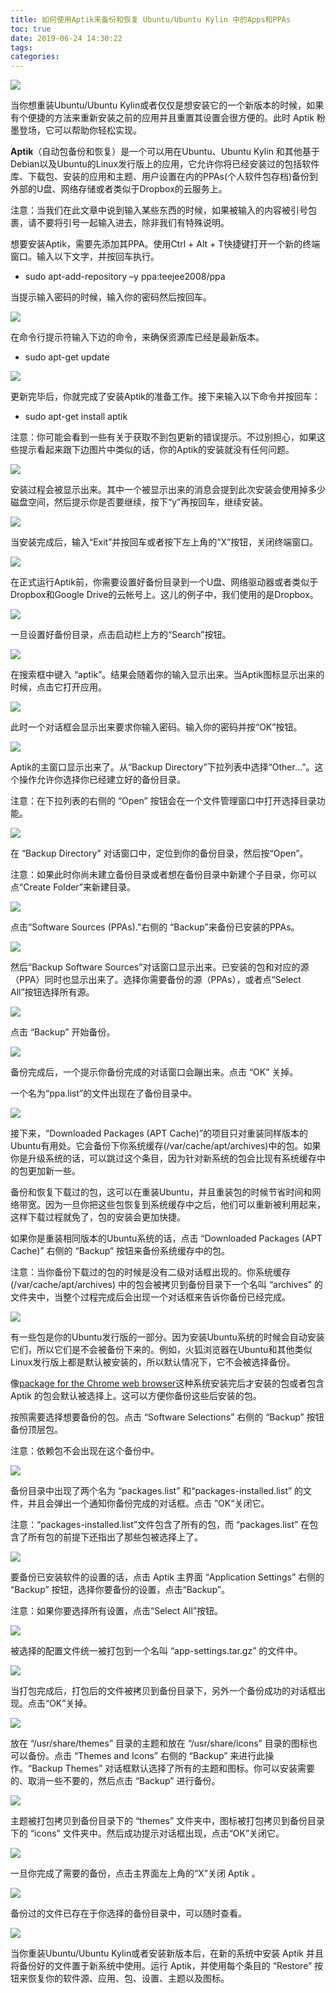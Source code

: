 ```yaml
---
title: 如何使用Aptik来备份和恢复 Ubuntu/Ubuntu Kylin 中的Apps和PPAs
toc: true
date: 2019-06-24 14:30:22
tags:
categories:
---
```



<img src="https://www.ubuntukylin.com/upload/images/a1(1).png"></img>

当你想重装Ubuntu/Ubuntu Kylin或者仅仅是想安装它的一个新版本的时候，如果有个便捷的方法来重新安装之前的应用并且重置其设置会很方便的。此时 Aptik 粉墨登场，它可以帮助你轻松实现。

**Aptik**（自动包备份和恢复）是一个可以用在Ubuntu、Ubuntu Kylin 和其他基于Debian以及Ubuntu的Linux发行版上的应用，它允许你将已经安装过的包括软件库、下载包、安装的应用和主题、用户设置在内的PPAs(个人软件包存档)备份到外部的U盘、网络存储或者类似于Dropbox的云服务上。

注意：当我们在此文章中说到输入某些东西的时候，如果被输入的内容被引号包裹，请不要将引号一起输入进去，除非我们有特殊说明。

想要安装Aptik，需要先添加其PPA。使用Ctrl + Alt + T快捷键打开一个新的终端窗口。输入以下文字，并按回车执行。

 * sudo apt-add-repository –y ppa:teejee2008/ppa

当提示输入密码的时候，输入你的密码然后按回车。

<img src="https://www.ubuntukylin.com/upload/images/a2(1).png"></img>

在命令行提示符输入下边的命令，来确保资源库已经是最新版本。

 * sudo apt-get update

![](https://www.ubuntukylin.com/upload/images/a3.png)

更新完毕后，你就完成了安装Aptik的准备工作。接下来输入以下命令并按回车：

 * sudo apt-get install aptik

注意：你可能会看到一些有关于获取不到包更新的错误提示。不过别担心，如果这些提示看起来跟下边图片中类似的话，你的Aptik的安装就没有任何问题。

![](https://www.ubuntukylin.com/upload/images/a4.png)

安装过程会被显示出来。其中一个被显示出来的消息会提到此次安装会使用掉多少磁盘空间，然后提示你是否要继续，按下“y”再按回车，继续安装。

![](https://www.ubuntukylin.com/upload/images/a5.png)

当安装完成后，输入“Exit”并按回车或者按下左上角的“X”按钮，关闭终端窗口。

![](https://www.ubuntukylin.com/upload/images/a6.png)

在正式运行Aptik前，你需要设置好备份目录到一个U盘、网络驱动器或者类似于Dropbox和Google Drive的云帐号上。这儿的例子中，我们使用的是Dropbox。

![](https://www.ubuntukylin.com/upload/images/a7.png)

一旦设置好备份目录，点击启动栏上方的“Search”按钮。

![](https://www.ubuntukylin.com/upload/images/a8.png)

在搜索框中键入 “aptik”。结果会随着你的输入显示出来。当Aptik图标显示出来的时候，点击它打开应用。

![](https://www.ubuntukylin.com/upload/images/a9.png)

此时一个对话框会显示出来要求你输入密码。输入你的密码并按“OK”按钮。

![](https://www.ubuntukylin.com/upload/images/a10.png)

Aptik的主窗口显示出来了。从“Backup Directory”下拉列表中选择“Other…”。这个操作允许你选择你已经建立好的备份目录。

注意：在下拉列表的右侧的 “Open” 按钮会在一个文件管理窗口中打开选择目录功能。

![](https://www.ubuntukylin.com/upload/images/a11.png)

在 “Backup Directory” 对话窗口中，定位到你的备份目录，然后按“Open”。

注意：如果此时你尚未建立备份目录或者想在备份目录中新建个子目录，你可以点“Create Folder”来新建目录。

![](https://www.ubuntukylin.com/upload/images/a12.png)

点击“Software Sources (PPAs).”右侧的 “Backup”来备份已安装的PPAs。

![](https://www.ubuntukylin.com/upload/images/a13.png)

然后“Backup Software Sources”对话窗口显示出来。已安装的包和对应的源（PPA）同时也显示出来了。选择你需要备份的源（PPAs），或者点“Select All”按钮选择所有源。

![](https://www.ubuntukylin.com/upload/images/a14.png)

点击 “Backup” 开始备份。

![](https://www.ubuntukylin.com/upload/images/a15.png)

备份完成后，一个提示你备份完成的对话窗口会蹦出来。点击 “OK” 关掉。

一个名为“ppa.list”的文件出现在了备份目录中。

![](https://www.ubuntukylin.com/upload/images/a16.png)

 

接下来，“Downloaded Packages (APT Cache)”的项目只对重装同样版本的Ubuntu有用处。它会备份下你系统缓存(/var/cache/apt/archives)中的包。如果你是升级系统的话，可以跳过这个条目，因为针对新系统的包会比现有系统缓存中的包更加新一些。

备份和恢复下载过的包，这可以在重装Ubuntu，并且重装包的时候节省时间和网络带宽。因为一旦你把这些包恢复到系统缓存中之后，他们可以重新被利用起来，这样下载过程就免了，包的安装会更加快捷。

如果你是重装相同版本的Ubuntu系统的话，点击 “Downloaded Packages (APT Cache)” 右侧的 “Backup” 按钮来备份系统缓存中的包。

注意：当你备份下载过的包的时候是没有二级对话框出现的。你系统缓存 (/var/cache/apt/archives) 中的包会被拷贝到备份目录下一个名叫 “archives” 的文件夹中，当整个过程完成后会出现一个对话框来告诉你备份已经完成。

![](https://www.ubuntukylin.com/upload/images/a17.png)

有一些包是你的Ubuntu发行版的一部分。因为安装Ubuntu系统的时候会自动安装它们，所以它们是不会被备份下来的。例如，火狐浏览器在Ubuntu和其他类似Linux发行版上都是默认被安装的，所以默认情况下，它不会被选择备份。

像[package for the Chrome web browser](https://www.howtogeek.com/203768)这种系统安装完后才安装的包或者包含 Aptik 的包会默认被选择上。这可以方便你备份这些后安装的包。

按照需要选择想要备份的包。点击 “Software Selections” 右侧的 “Backup” 按钮备份顶层包。

注意：依赖包不会出现在这个备份中。

![](https://www.ubuntukylin.com/upload/images/a18.png)

备份目录中出现了两个名为 “packages.list” 和“packages-installed.list” 的文件，并且会弹出一个通知你备份完成的对话框。点击 ”OK“关闭它。

注意：“packages-installed.list”文件包含了所有的包，而 “packages.list” 在包含了所有包的前提下还指出了那些包被选择上了。

![](https://www.ubuntukylin.com/upload/images/a19.png)

要备份已安装软件的设置的话，点击 Aptik 主界面 “Application Settings” 右侧的 “Backup” 按钮，选择你要备份的设置，点击“Backup”。

注意：如果你要选择所有设置，点击“Select All”按钮。

![](https://www.ubuntukylin.com/upload/images/a20.png)

被选择的配置文件统一被打包到一个名叫 “app-settings.tar.gz” 的文件中。

![](https://www.ubuntukylin.com/upload/images/a21.png)

当打包完成后，打包后的文件被拷贝到备份目录下，另外一个备份成功的对话框出现。点击“OK”关掉。

![](https://www.ubuntukylin.com/upload/images/a22.png)

放在 “/usr/share/themes” 目录的主题和放在 “/usr/share/icons” 目录的图标也可以备份。点击 “Themes and Icons” 右侧的 “Backup” 来进行此操作。“Backup Themes” 对话框默认选择了所有的主题和图标。你可以安装需要的、取消一些不要的，然后点击 “Backup” 进行备份。

![](https://www.ubuntukylin.com/upload/images/a23.png)

主题被打包拷贝到备份目录下的 “themes” 文件夹中，图标被打包拷贝到备份目录下的 “icons” 文件夹中。然后成功提示对话框出现，点击“OK”关闭它。

![](https://www.ubuntukylin.com/upload/images/a24.png)

一旦你完成了需要的备份，点击主界面左上角的“X”关闭 Aptik 。

![](https://www.ubuntukylin.com/upload/images/a25.png)

备份过的文件已存在于你选择的备份目录中，可以随时查看。

![](https://www.ubuntukylin.com/upload/images/a26.png)

当你重装Ubuntu/Ubuntu Kylin或者安装新版本后，在新的系统中安装 Aptik 并且将备份好的文件置于新系统中使用。运行 Aptik，并使用每个条目的 “Restore” 按钮来恢复你的软件源、应用、包、设置、主题以及图标。
